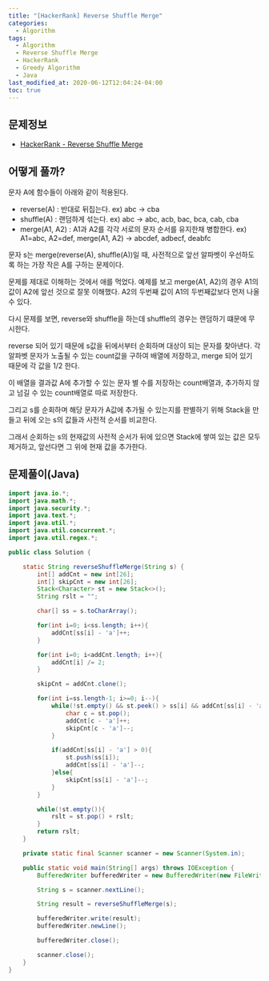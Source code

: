 ```yaml
---
title: "[HackerRank] Reverse Shuffle Merge"
categories: 
  - Algorithm
tags:
  - Algorithm
  - Reverse Shuffle Merge
  - HackerRank
  - Greedy Algorithm
  - Java
last_modified_at: 2020-06-12T12:04:24-04:00
toc: true
---
```

문제정보
-
- [HackerRank - Reverse Shuffle Merge](https://www.hackerrank.com/challenges/reverse-shuffle-merge/problem)

어떻게 풀까?
-
문자 A에 함수들이 아래와 같이 적용된다.
- reverse(A) : 반대로 뒤집는다. ex) abc -> cba
- shuffle(A) : 랜덤하게 섞는다. ex) abc -> abc, acb, bac, bca, cab, cba
- merge(A1, A2) : A1과 A2를 각각 서로의 문자 순서를 유지한채 병합한다. ex) A1=abc, A2=def, merge(A1, A2) -> abcdef, adbecf, deabfc

문자 s는 merge(reverse(A), shuffle(A))일 때, 사전적으로 앞선 알파벳이 우선하도록 하는 가장 작은 A를 구하는 문제이다.

문제를 제대로 이해하는 것에서 애를 먹었다. 예제를 보고 merge(A1, A2)의 경우 A1의 값이 A2에 앞선 것으로 잘못 이해했다. A2의 두번째 값이 A1의 두번째값보다 먼저 나올 수 있다.

다시 문제를 보면, reverse와 shuffle을 하는데 shuffle의 경우는 랜덤하기 떄문에 무시한다.

reverse 되어 있기 때문에 s값을 뒤에서부터 순회하며 대상이 되는 문자를 찾아낸다. 각 알파벳 문자가 노출될 수 있는 count값을 구하여 배열에 저장하고, merge 되어 있기 때문에 각 값을 1/2 한다.

이 배열을 결과값 A에 추가할 수 있는 문자 별 수를 저장하는 count배열과, 추가하지 않고 넘길 수 있는 count배열로 따로 저장한다. 

그리고 s를 순회하며 해당 문자가 A값에 추가될 수 있는지를 판별하기 위해 Stack을 만들고 뒤에 오는 s의 값들과 사전적 순서를 비교한다.

그래서 순회하는 s의 현재값의 사전적 순서가 뒤에 있으면 Stack에 쌓여 있는 값은 모두 제거하고, 앞선다면 그 위에 현재 값을 추가한다.

문제풀이(Java)
-
~~~java
import java.io.*;
import java.math.*;
import java.security.*;
import java.text.*;
import java.util.*;
import java.util.concurrent.*;
import java.util.regex.*;

public class Solution {

    static String reverseShuffleMerge(String s) {
        int[] addCnt = new int[26];
        int[] skipCnt = new int[26];
        Stack<Character> st = new Stack<>();
        String rslt = "";

        char[] ss = s.toCharArray();

        for(int i=0; i<ss.length; i++){
            addCnt[ss[i] - 'a']++;
        }

        for(int i=0; i<addCnt.length; i++){
            addCnt[i] /= 2;
        }

        skipCnt = addCnt.clone();

        for(int i=ss.length-1; i>=0; i--){
            while(!st.empty() && st.peek() > ss[i] && addCnt[ss[i] - 'a'] > 0 && skipCnt[st.peek() - 'a'] > 0){
                char c = st.pop();
                addCnt[c - 'a']++;
                skipCnt[c - 'a']--;
            }

            if(addCnt[ss[i] - 'a'] > 0){
                st.push(ss[i]);
                addCnt[ss[i] - 'a']--;
            }else{
                skipCnt[ss[i] - 'a']--;
            }
        }

        while(!st.empty()){
            rslt = st.pop() + rslt;
        }
        return rslt;
    }

    private static final Scanner scanner = new Scanner(System.in);

    public static void main(String[] args) throws IOException {
        BufferedWriter bufferedWriter = new BufferedWriter(new FileWriter(System.getenv("OUTPUT_PATH")));

        String s = scanner.nextLine();

        String result = reverseShuffleMerge(s);

        bufferedWriter.write(result);
        bufferedWriter.newLine();

        bufferedWriter.close();

        scanner.close();
    }
}
~~~